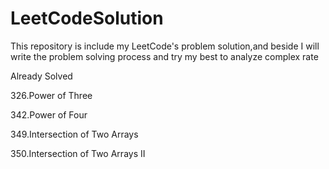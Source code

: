 # LeetCodeSolution
This repository is include my LeetCode's problem solution,and beside I will write the problem solving process and try my best to analyze complex rate

Already Solved

326.Power of Three

342.Power of Four

349.Intersection of Two Arrays

350.Intersection of Two Arrays II


